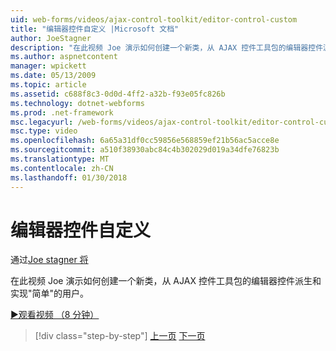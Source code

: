 ```yaml
---
uid: web-forms/videos/ajax-control-toolkit/editor-control-custom
title: "编辑器控件自定义 |Microsoft 文档"
author: JoeStagner
description: "在此视频 Joe 演示如何创建一个新类，从 AJAX 控件工具包的编辑器控件派生和实现\"简单\"的用户。"
ms.author: aspnetcontent
manager: wpickett
ms.date: 05/13/2009
ms.topic: article
ms.assetid: c688f8c3-0d0d-4ff2-a32b-f93e05fc826b
ms.technology: dotnet-webforms
ms.prod: .net-framework
msc.legacyurl: /web-forms/videos/ajax-control-toolkit/editor-control-custom
msc.type: video
ms.openlocfilehash: 6a65a31df0cc59856e568859ef21b56ac5acce8e
ms.sourcegitcommit: a510f38930abc84c4b302029d019a34dfe76823b
ms.translationtype: MT
ms.contentlocale: zh-CN
ms.lasthandoff: 01/30/2018
---
```

<a name="editor-control-custom"></a>编辑器控件自定义
====================
通过[Joe stagner 将](https://github.com/JoeStagner)

在此视频 Joe 演示如何创建一个新类，从 AJAX 控件工具包的编辑器控件派生和实现"简单"的用户。

[&#9654;观看视频 （8 分钟）](https://channel9.msdn.com/Blogs/ASP-NET-Site-Videos/editor-control-custom)

>[!div class="step-by-step"]
[上一页](editor-control.md)
[下一页](create-a-new-custom-extender.md)

